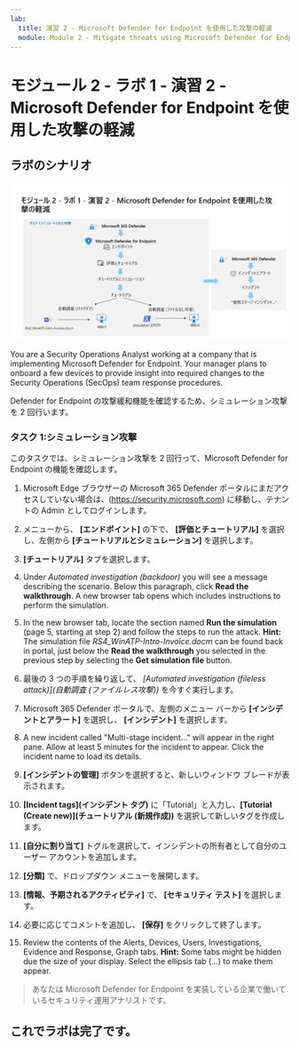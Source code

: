 ```yaml
---
lab:
  title: 演習 2 - Microsoft Defender for Endpoint を使用した攻撃の軽減
  module: Module 2 - Mitigate threats using Microsoft Defender for Endpoint
---
```


# <a name="module-2---lab-1---exercise-2---mitigate-attacks-with-microsoft-defender-for-endpoint"></a>モジュール 2 - ラボ 1 - 演習 2 - Microsoft Defender for Endpoint を使用した攻撃の軽減

## <a name="lab-scenario"></a>ラボのシナリオ

![ラボの概要。](../Media/SC-200-Lab_Diagrams_Mod2_L1_Ex2.png)

You are a Security Operations Analyst working at a company that is implementing Microsoft Defender for Endpoint. Your manager plans to onboard a few devices to provide insight into required changes to the Security Operations (SecOps) team response procedures.

Defender for Endpoint の攻撃緩和機能を確認するため、シミュレーション攻撃を 2 回行います。


### <a name="task-1-simulated-attacks"></a>タスク 1:シミュレーション攻撃

このタスクでは、シミュレーション攻撃を 2 回行って、Microsoft Defender for Endpoint の機能を確認します。

1. Microsoft Edge ブラウザーの Microsoft 365 Defender ポータルにまだアクセスしていない場合は、(https://security.microsoft.com) に移動し、テナントの Admin としてログインします。

1. メニューから、 **[エンドポイント]** の下で、 **[評価とチュートリアル]** を選択し、左側から **[チュートリアルとシミュレーション]** を選択します。

1. **[チュートリアル]** タブを選択します。

1. Under <bpt id="p1">*</bpt>Automated investigation (backdoor)<ept id="p1">*</ept> you will see a message describing the scenario. Below this paragraph, click <bpt id="p1">**</bpt>Read the walkthrough<ept id="p1">**</ept>. A new browser tab opens which includes instructions to perform the simulation.

1. In the new browser tab, locate the section named <bpt id="p1">**</bpt>Run the simulation<ept id="p1">**</ept> (page 5, starting at step 2) and follow the steps to run the attack. <bpt id="p1">**</bpt>Hint:<ept id="p1">**</ept> The simulation file <bpt id="p2">*</bpt>RS4_WinATP-Intro-Invoice.docm<ept id="p2">*</ept> can be found back in portal, just below the <bpt id="p3">**</bpt>Read the walkthrough<ept id="p3">**</ept> you selected in the previous step by selecting the <bpt id="p4">**</bpt>Get simulation file<ept id="p4">**</ept> button. 

1. 最後の 3 つの手順を繰り返して、 *[Automated investigation (fileless attack)]\(自動調査 (ファイルレス攻撃)\)* を今すぐ実行します。

1. Microsoft 365 Defender ポータルで、左側のメニュー バーから **[インシデントとアラート]** を選択し、 **[インシデント]** を選択します。

1. A new incident called "Multi-stage incident..." will appear in the right pane. Allow at least 5 minutes for the incident to appear. Click the incident name to load its details.

1. **[インシデントの管理]** ボタンを選択すると、新しいウィンドウ ブレードが表示されます。 

1. **[Incident tags]\(インシデント タグ\)** に「Tutorial」と入力し、**[Tutorial (Create new)]\(チュートリアル (新規作成)\)** を選択して新しいタグを作成します。 

1. **[自分に割り当て]** トグルを選択して、インシデントの所有者として自分のユーザー アカウントを追加します。 

1. **[分類]** で、ドロップダウン メニューを展開します。 

1. **[情報、予期されるアクティビティ]** で、 **[セキュリティ テスト]** を選択します。 

1. 必要に応じてコメントを追加し、 **[保存]** をクリックして終了します。

1. Review the contents of the Alerts, Devices, Users, Investigations, Evidence and Response, Graph tabs. <bpt id="p1">**</bpt>Hint:<ept id="p1">**</ept> Some tabs might be hidden due the size of your display. Select the ellipsis tab (...) to make them appear.

>あなたは Microsoft Defender for Endpoint を実装している企業で働いているセキュリティ運用アナリストです。

## <a name="you-have-completed-the-lab"></a>これでラボは完了です。
